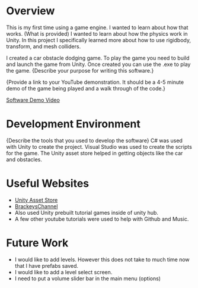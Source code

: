 # Overview

This is my first time using a game engine.  I wanted to learn about how that works. (What is provided) I wanted to learn about how the physics work in Unity.  In this project I specifically learned more about how to use rigidbody, transform, and mesh colliders.

I created a car obstacle dodging game.  To play the game you need to build and launch the game from Unity. Once created you can use the .exe to play the game.
{Describe your purpose for writing this software.}

{Provide a link to your YouTube demonstration.  It should be a 4-5 minute demo of the game being played and a walk through of the code.}

[Software Demo Video](https://youtu.be/iN1xA0fPr00)

# Development Environment

{Describe the tools that you used to develop the software}
C# was used with Unity to create the project. Visual Studio was used to create the scripts for the game.
The Unity asset store helped in getting objects like the car and obstacles.  


# Useful Websites

* [Unity Asset Store](https://assetstore.unity.com/?utm_source=google&utm_medium=cpc&utm_campaign=AS_AS_Assetstore_AMER_US_EN_N-A_SEM-GG_acquisition_BR-PR_2022-09_Evergreen_CC3022&utm_content=AS-Core+Brand&utm_term=unity%20asset%20store&gclid=CjwKCAjwtKmaBhBMEiwAyINuwIDwl7yQ2wtSadL_ZxyS5Euh1ljM-L-xv7UC28DaLXuXrR9zcnEuwxoCb3oQAvD_BwE&gclsrc=aw.ds)
* [BrackeysChannel](https://www.youtube.com/c/Brackeys)
* Also used Unity prebuilt tutorial games inside of unity hub.
* A few other youtube tutorials were used to help with Github and Music.

# Future Work

* I would like to add levels.  However this does not take to much time now that I have prefabs saved.
* I would like to add a level select screen.  
* I need to put a volume slider bar in the main menu (options)